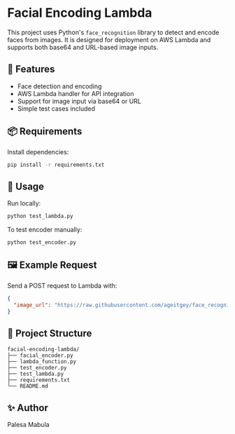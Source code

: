 # Facial Encoding Lambda

This project uses Python's `face_recognition` library to detect and encode faces from images. It is designed for deployment on AWS Lambda and supports both base64 and URL-based image inputs.

## 🧠 Features

- Face detection and encoding
- AWS Lambda handler for API integration
- Support for image input via base64 or URL
- Simple test cases included

## 📦 Requirements

Install dependencies:

```bash
pip install -r requirements.txt
```

## 🚀 Usage

Run locally:

```bash
python test_lambda.py
```

To test encoder manually:

```bash
python test_encoder.py
```

## 🖼 Example Request

Send a POST request to Lambda with:

```json
{
  "image_url": "https://raw.githubusercontent.com/ageitgey/face_recognition/master/examples/obama.jpg"
}
```

## 📁 Project Structure

```
facial-encoding-lambda/
├── facial_encoder.py
├── lambda_function.py
├── test_encoder.py
├── test_lambda.py
├── requirements.txt
└── README.md
```

## ✨ Author

Palesa Mabula
